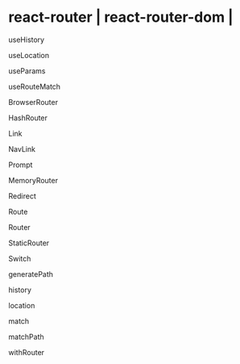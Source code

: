 # react-router | react-router-dom | 

useHistory

useLocation

useParams

useRouteMatch



BrowserRouter

HashRouter

Link

NavLink

Prompt

MemoryRouter

Redirect

Route

Router

StaticRouter

Switch



generatePath

history

location

match

matchPath

withRouter
